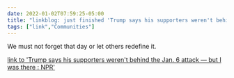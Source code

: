 ```yaml
---
date: 2022-01-02T07:59:25-05:00
title: "linkblog: just finished 'Trump says his supporters weren't behind the Jan. 6 attack — but I was there : NPR'"
tags: ["link","Communities"]
---
```

We must not forget that day or let others redefine it.
 
[link to 'Trump says his supporters weren't behind the Jan. 6 attack — but I was there : NPR'](https://www.npr.org/2022/01/02/1068891351/january-6-insurrection-capitol-attack-trump-anniversary)
